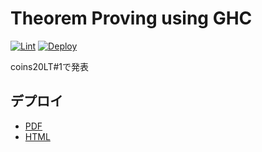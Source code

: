 # Theorem Proving using GHC

[![Lint](https://github.com/coord-e/slide-coins20lt-prove-using-ghc/workflows/Lint/badge.svg)](https://github.com/coord-e/slide-coins20lt-prove-using-ghc/actions?workflow=Lint)
[![Deploy](https://github.com/coord-e/slide-coins20lt-prove-using-ghc/workflows/Deploy/badge.svg)](https://github.com/coord-e/slide-coins20lt-prove-using-ghc/actions?workflow=Deploy)

coins20LT#1で発表

## デプロイ

- [PDF](https://coord-e.github.io/slide-coins20lt-prove-using-ghc/slide.pdf)
- [HTML](https://coord-e.github.io/slide-coins20lt-prove-using-ghc/)
